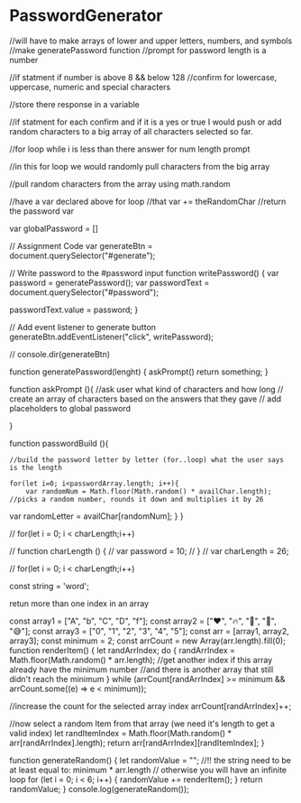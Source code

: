 # PasswordGenerator


//will have to make arrays of lower and upper letters, numbers, and symbols
//make generatePassword function
//prompt for password length is a number


//if statment if number is above 8 && below 128
//confirm for lowercase, uppercase, numeric and special characters


//store there response in a variable


//if statment for each confirm and if it is a yes or true I would push or add random characters to a big array of all characters selected so far.


//for loop while i is less than there answer for num length prompt


//in this for loop we would randomly pull characters from the big array


//pull random characters from the array using math.random 


//have a var declared above for loop
//that var += theRandomChar
//return the password var

var globalPassword = []

// Assignment Code
var generateBtn = document.querySelector("#generate");

// Write password to the #password input
function writePassword() {
  var password = generatePassword();
  var passwordText = document.querySelector("#password");

  passwordText.value = password;
}

// Add event listener to generate button
generateBtn.addEventListener("click", writePassword);

// console.dir(generateBtn)

function generatePassword(lenght) {
  askPrompt()
  return something;
}

function askPrompt (){
    //ask user what kind of characters and how long
     // create an array of characters based on the answers that they gave
    // add placeholders to global password

}

function passwordBuild (){

    //build the password letter by letter (for..loop) what the user says is the length

    for(let i=0; i<passwordArray.length; i++){
        var randomNum = Math.floor(Math.random() * availChar.length); //picks a random number, rounds it down and multiplies it by 26
  var randomLetter = availChar[randomNum];
    }
}



// for(let i = 0; i < charLength;i++)

// function charLength () {
//     var password = 10;
//     }
// var charLength = 26;

// for(let i = 0; i < charLength;i++)


const string = 'word';

<!-- // Option 1
string.split('');

// Option 2
[...string];

// Option 3
Array.from(string);

// Option 4
Object.assign([], string);

// Result:
// ['w', 'o', 'r', 'd'] -->


retun more than one index in an array

const array1 = ["A", "b", "C", "D", "f"];
const array2 = ["❤️", "🔥", "👋", "🦑", "😅"];
const array3 = ["0", "1", "2", "3", "4", "5"];
const arr = [array1, array2, array3];
const minimum = 2;
const arrCount = new Array(arr.length).fill(0);
function renderItem() {
  let randArrIndex;
  do {
    randArrIndex = Math.floor(Math.random() * arr.length);
    //get another index if this array already have the minimum number
    //and there is another array that still didn't reach the minimum
  } while (arrCount[randArrIndex] >= minimum && arrCount.some((e) => e < minimum));

  //increase the count for the selected array index
  arrCount[randArrIndex]++;

  //now select a random Item from that array (we need it's length to get a valid index)
  let randItemIndex = Math.floor(Math.random() * arr[randArrIndex].length);
  return arr[randArrIndex][randItemIndex];
}

function generateRandom() {
  let randomValue = "";
  //!! the string need to be at least equal to: minimum * arr.length
  // otherwise you will have an infinite loop
  for (let i = 0; i < 6; i++) {
    randomValue += renderItem();
  }
  return randomValue;
}
console.log(generateRandom());